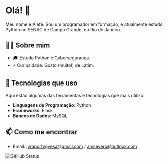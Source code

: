 # Olá! 👋

Meu nome é Álefe.
Sou um programador em formação, e atualmente estudo Python no SENAC de Campo Grande, no Rio de Janeiro.

## 🧑‍💻 Sobre mim

- 🎓 Estudo Python e Cybersegurança.
- ⚡ Curiosidade: Gosto (muito!) de Latim.

## 🚀 Tecnologias que uso

Aqui estão algumas das ferramentas e tecnologias que mais utilizo:

- **Linguagens de Programação**: Python
- **Frameworks**: Flask
- **Bancos de Dados**: MySQL

## 📫 Como me encontrar

- Email: lyraportvgvesa@gmail.com / amsevero@outlook.com

![GitHub Status](https://github-readme-stats.vercel.app/api?username=Alephmihaelis&show_icons=true&hide_title=true)
